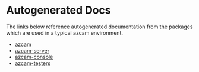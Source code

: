 # Autogenerated Docs

The links below reference autogenerated documentation from the packages which are used in a typical azcam environment.

  - [azcam](azcam.md)
  - [azcam-server](azcam-server.md)
  - [azcam-console](azcam-console.md)
  - [azcam-testers](azcam-testers.md)
